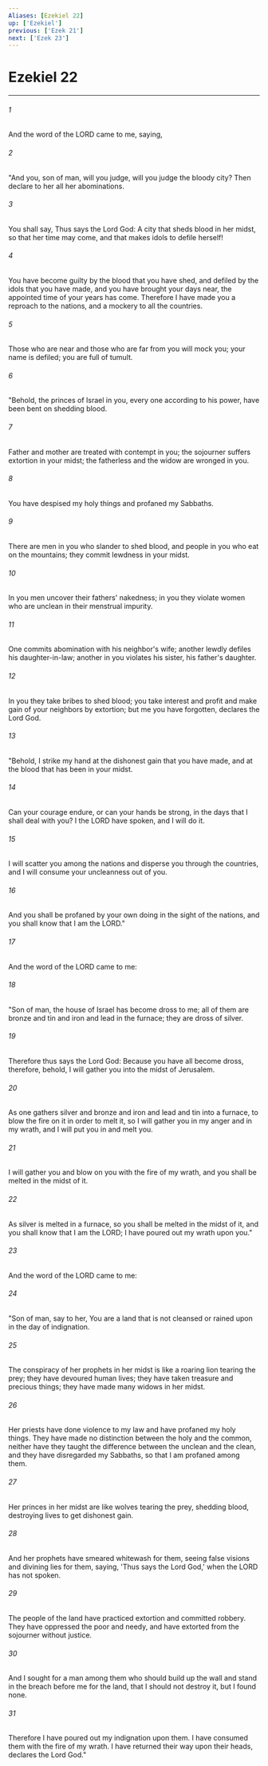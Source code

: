 ```yaml
---
Aliases: [Ezekiel 22]
up: ['Ezekiel']
previous: ['Ezek 21']
next: ['Ezek 23']
---
```

# Ezekiel 22
***



###### 1 
And the word of the LORD came to me, saying, 

###### 2 
"And you, son of man, will you judge, will you judge the bloody city? Then declare to her all her abominations. 

###### 3 
You shall say, Thus says the Lord God: A city that sheds blood in her midst, so that her time may come, and that makes idols to defile herself! 

###### 4 
You have become guilty by the blood that you have shed, and defiled by the idols that you have made, and you have brought your days near, the appointed time of your years has come. Therefore I have made you a reproach to the nations, and a mockery to all the countries. 

###### 5 
Those who are near and those who are far from you will mock you; your name is defiled; you are full of tumult. 

###### 6 
"Behold, the princes of Israel in you, every one according to his power, have been bent on shedding blood. 

###### 7 
Father and mother are treated with contempt in you; the sojourner suffers extortion in your midst; the fatherless and the widow are wronged in you. 

###### 8 
You have despised my holy things and profaned my Sabbaths. 

###### 9 
There are men in you who slander to shed blood, and people in you who eat on the mountains; they commit lewdness in your midst. 

###### 10 
In you men uncover their fathers' nakedness; in you they violate women who are unclean in their menstrual impurity. 

###### 11 
One commits abomination with his neighbor's wife; another lewdly defiles his daughter-in-law; another in you violates his sister, his father's daughter. 

###### 12 
In you they take bribes to shed blood; you take interest and profit and make gain of your neighbors by extortion; but me you have forgotten, declares the Lord God. 

###### 13 
"Behold, I strike my hand at the dishonest gain that you have made, and at the blood that has been in your midst. 

###### 14 
Can your courage endure, or can your hands be strong, in the days that I shall deal with you? I the LORD have spoken, and I will do it. 

###### 15 
I will scatter you among the nations and disperse you through the countries, and I will consume your uncleanness out of you. 

###### 16 
And you shall be profaned by your own doing in the sight of the nations, and you shall know that I am the LORD." 

###### 17 
And the word of the LORD came to me: 

###### 18 
"Son of man, the house of Israel has become dross to me; all of them are bronze and tin and iron and lead in the furnace; they are dross of silver. 

###### 19 
Therefore thus says the Lord God: Because you have all become dross, therefore, behold, I will gather you into the midst of Jerusalem. 

###### 20 
As one gathers silver and bronze and iron and lead and tin into a furnace, to blow the fire on it in order to melt it, so I will gather you in my anger and in my wrath, and I will put you in and melt you. 

###### 21 
I will gather you and blow on you with the fire of my wrath, and you shall be melted in the midst of it. 

###### 22 
As silver is melted in a furnace, so you shall be melted in the midst of it, and you shall know that I am the LORD; I have poured out my wrath upon you." 

###### 23 
And the word of the LORD came to me: 

###### 24 
"Son of man, say to her, You are a land that is not cleansed or rained upon in the day of indignation. 

###### 25 
The conspiracy of her prophets in her midst is like a roaring lion tearing the prey; they have devoured human lives; they have taken treasure and precious things; they have made many widows in her midst. 

###### 26 
Her priests have done violence to my law and have profaned my holy things. They have made no distinction between the holy and the common, neither have they taught the difference between the unclean and the clean, and they have disregarded my Sabbaths, so that I am profaned among them. 

###### 27 
Her princes in her midst are like wolves tearing the prey, shedding blood, destroying lives to get dishonest gain. 

###### 28 
And her prophets have smeared whitewash for them, seeing false visions and divining lies for them, saying, 'Thus says the Lord God,' when the LORD has not spoken. 

###### 29 
The people of the land have practiced extortion and committed robbery. They have oppressed the poor and needy, and have extorted from the sojourner without justice. 

###### 30 
And I sought for a man among them who should build up the wall and stand in the breach before me for the land, that I should not destroy it, but I found none. 

###### 31 
Therefore I have poured out my indignation upon them. I have consumed them with the fire of my wrath. I have returned their way upon their heads, declares the Lord God."
